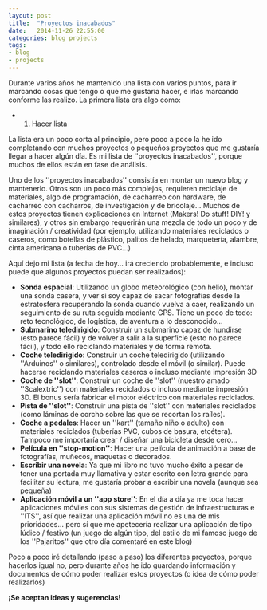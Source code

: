 ```yaml
---
layout: post
title:  "Proyectos inacabados"
date:   2014-11-26 22:55:00
categories: blog projects
tags:
- blog
- projects
---
```


Durante varios años he mantenido una lista con varios puntos, para ir marcando cosas que tengo o que me gustaría hacer, e irlas marcando conforme las realizo. La primera lista era algo como:

* 1. Hacer lista

La lista era un poco corta al principio, pero poco a poco la he ido completando con muchos proyectos o pequeños proyectos que me gustaría llegar a hacer algún día. Es mi lista de ''proyectos inacabados'', porque muchos de ellos están en fase de análisis.

Uno de los ''proyectos inacabados'' consistía en montar un nuevo blog y mantenerlo. Otros son un poco más complejos, requieren reciclaje de materiales, algo de programación, de cacharreo con hardware, de cacharreo con cacharros, de investigación y de bricolaje... Muchos de estos proyectos tienen explicaciones en Internet (Makers! Do stuff! DIY! y similares), y otros sin embargo requerirán una mezcla de todo un poco y de imaginación / creatividad (por ejemplo, utilizando materiales reciclados o caseros, como botellas de plástico, palitos de helado, marquetería, alambre, cinta americana o tuberías de PVC...)

Aquí dejo mi lista (a fecha de hoy... irá creciendo probablemente, e incluso puede que algunos proyectos puedan ser realizados):

* **Sonda espacial**: Utilizando un globo meteorológico (con helio), montar una sonda casera, y ver si soy capaz de sacar fotografías desde la estratosfera recuperando la sonda cuando vuelva a caer, realizando un seguimiento de su ruta seguida mediante GPS. Tiene un poco de todo: reto tecnológico, de logística, de aventura a lo desconocido...
* **Submarino teledirigido**: Construir un submarino capaz de hundirse (esto parece fácil) y de volver a salir a la superficie (esto no parece fácil), y todo ello reciclando materiales y de forma remota.
* **Coche teledirigido**: Construir un coche teledirigido (utilizando ''Arduinos'' o similares), controlado desde el móvil (o similar). Puede hacerse reciclando materiales caseros o incluso mediante impresión 3D
* **Coche de ''slot''**: Construir un coche de ''slot'' (nuestro amado ''Scalextric'') con materiales reciclados o incluso mediante impresión 3D. El bonus sería fabricar el motor eléctrico con materiales reciclados.
* **Pista de ''slot''**: Construir una pista de ''slot'' con materiales reciclados (como láminas de corcho sobre las que se recortan los raíles).
* **Coche a pedales**: Hacer un ''kart'' (tamaño niño o adulto) con materiales reciclados (tuberías PVC, cubos de basura, etcétera). Tampoco me importaría crear / diseñar una bicicleta desde cero...
* **Película en ''stop-motion''**: Hacer una película de animación a base de fotografías, muñecos, maquetas o decorados.
* **Escribir una novela**: Ya que mi libro no tuvo mucho éxito a pesar de tener una portada muy llamativa y estar escrito con letra grande para facilitar su lectura, me gustaría probar a escribir una novela (aunque sea pequeña)
* **Aplicación móvil a un ''app store''**: En el día a día ya me toca hacer aplicaciones móviles con sus sistemas de gestión de infraestructuras e ''ITS'', así que realizar una aplicación móvil no es una de mis prioridades... pero sí que me apetecería realizar una aplicación de tipo lúdico / festivo (un juego de algún tipo, del estilo de mi famoso juego de los ''Pajaritos'' que otro día comentaré en este blog)

Poco a poco iré detallando (paso a paso) los diferentes proyectos, porque hacerlos igual no, pero durante años he ido guardando información y documentos de cómo poder realizar estos proyectos (o idea de cómo poder realizarlos)

**¡Se aceptan ideas y sugerencias!**
